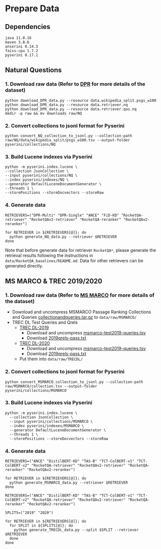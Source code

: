 # Prepare Data


## Dependencies
```
java 11.0.16
maven 3.8.6
anserini 0.14.3
faiss-cpu 1.7.2
pyserini 0.17.1
```


## Natural Questions

### 1. Download raw data (Refer to [DPR](https://github.com/facebookresearch/DPR) for more details of the dataset)
```shell
python download_DPR_data.py --resource data.wikipedia_split.psgs_w100
python download_DPR_data.py --resource data.retriever.nq
python download_DPR_data.py --resource data.retriever.qas.nq
mkdir -p raw && mv downloads raw/NQ
```

### 2. Convert collections to jsonl format for Pyserini
```shell
python convert_NQ_collection_to_jsonl.py --collection-path raw/NQ/data/wikipedia_split/psgs_w100.tsv --output-folder pyserini/collections/NQ
```

### 3. Build Lucene indexes via Pyserini
```shell
python -m pyserini.index.lucene \
--collection JsonCollection \
--input pyserini/collections/NQ \
--index pyserini/indexes/NQ \
--generator DefaultLuceneDocumentGenerator \
--threads 1 \
--storePositions --storeDocvectors --storeRaw
```

### 4. Generate data
```shell
RETRIEVERS=("DPR-Multi" "DPR-Single" "ANCE" "FiD-KD" "RocketQA-retriever" "RocketQAv2-retriever" "RocketQA-reranker" "RocketQAv2-reranker")

for RETRIEVER in ${RETRIEVERS[@]}; do
  python generate_NQ_data.py --retriever $RETRIEVER
done
```
Note that before generate data for retriever `RocketQA*`, please generate the retrieval results following the instructions in `data/RocketQA_baselines/README.md`. Data for other retrievers can be generated directly.


## MS MARCO & TREC 2019/2020

### 1. Download raw data (Refer to [MS MARCO](https://microsoft.github.io/msmarco/) for more details of the dataset)
  * Download and uncompress MSMARCO Passage Ranking Collections and Queries [collectionandqueries.tar.gz](https://msmarco.blob.core.windows.net/msmarcoranking/collectionandqueries.tar.gz) to `data/raw/MSMARCO/`
  * TREC DL Test Queries and Qrels
    * [TREC DL-2019](https://microsoft.github.io/msmarco/TREC-Deep-Learning-2019.html)
      * Download and uncompress [msmarco-test2019-queries.tsv](https://msmarco.blob.core.windows.net/msmarcoranking/msmarco-test2019-queries.tsv.gz)
      * Download [2019qrels-pass.txt](https://trec.nist.gov/data/deep/2019qrels-pass.txt)
    * [TREC DL-2020](https://microsoft.github.io/msmarco/TREC-Deep-Learning-2020)
      * Download and uncompress [msmarco-test2019-queries.tsv](https://msmarco.blob.core.windows.net/msmarcoranking/msmarco-test2020-queries.tsv.gz)
      * Download [2019qrels-pass.txt](https://trec.nist.gov/data/deep/2020qrels-pass.txt)
    * Put them into `data/raw/TRECDL/`

### 2. Convert collections to jsonl format for Pyserini

```shell
python convert_MSMARCO_collection_to_jsonl.py --collection-path raw/MSMARCO/collection.tsv --output-folder pyserini/collections/MSMARCO
```

### 3. Build Lucene indexes via Pyserini

```shell
python -m pyserini.index.lucene \
  --collection JsonCollection \
  --input pyserini/collections/MSMARCO \
  --index pyserini/indexes/MSMARCO \
  --generator DefaultLuceneDocumentGenerator \
  --threads 1 \
  --storePositions --storeDocvectors --storeRaw
```

### 4. Generate data
```shell
RETRIEVERS=("ANCE" "DistilBERT-KD" "TAS-B" "TCT-ColBERT-v1" "TCT-ColBERT-v2" "RocketQA-retriever" "RocketQAv2-retriever" "RocketQA-reranker" "RocketQAv2-reranker")

for RETRIEVER in ${RETRIEVERS[@]}; do
  python generate_MSMARCO_data.py --retriever $RETRIEVER
done
```

```shell
RETRIEVERS=("ANCE" "DistilBERT-KD" "TAS-B" "TCT-ColBERT-v1" "TCT-ColBERT-v2" "RocketQA-retriever" "RocketQAv2-retriever" "RocketQA-reranker" "RocketQAv2-reranker")

SPLITS=("2019" "2020")

for RETRIEVER in ${RETRIEVERS[@]}; do
  for SPLIT in ${SPLITS[@]}; do
    python generate_TRECDL_data.py --split $SPLIT --retriever $RETRIEVER
  done
done
```